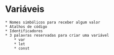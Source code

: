# Variáveis
    * Nomes simbólicos para receber algum valor
    * Atalhos de código
    * Identificadores
    * 3 palavras reservadas para criar uma variável
        * var
        * let
        * const

